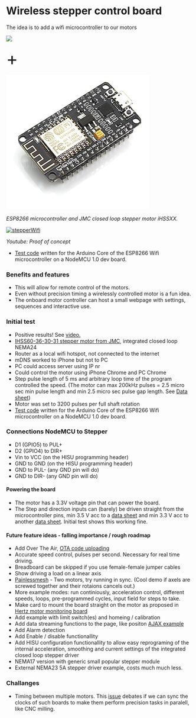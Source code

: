 # Wireless stepper control board

The idea is to add a wifi microcontroller to our motors

![](https://github.com/fellesverkstedet/fabricatable-machines/raw/master/hertz-axis-monitor/img/ihss57-integrated-closed-loop-stepper-from-jmc.jpg)

<font size="100">+</font>

![](img/esp8266.PNG)

*ESP8266 microcontroller and JMC closed loop stepper motor iHSSXX.*

[![stepperWifi](http://img.youtube.com/vi/pCvchR9jpPg/0.jpg)](http://www.youtube.com/watch?v=pCvchR9jpPg "stepperWifi")

*Youtube: Proof of concept*

* [Test code](stepperWifi/stepperWifi.ino) written for the Arduino Core of the ESP8266 Wifi microcontroller on a NodeMCU 1.0 dev board.

### Benefits and features
* This will allow for remote control of the motors. 
* Even without precision timing a wirelessly controlled motor is a fun idea.
* The onboard motor controller can host a small webpage with settings, sequences and interactive use.

### Initial test
* Positive results! See [video.](http://img.youtube.com/vi/pCvchR9jpPg/0.jpg)
* [IHSS60-36-30-31 stepper motor from JMC](http://www.jmc-motor.com/product/954.html), integrated closed loop NEMA24 
* Router as a local wifi hotspot, not connected to the internet
* mDNS worked to iPhone but not to PC
* PC could access server using IP nr 
* Could control the motor using iPhone Chrome and PC Chrome
* Step pulse length of 5 ms and arbitrary loop time of the program controlled the speed. (The motor can max 200kHz pulses = 2.5 micro sec min pulse length and min 2.5 micro sec pulse gap length. See [Data sheet](http://www.jmc-motor.com/file/1806080877.pdf))
* Motor was set to 3200 pulses per full shaft rotation
* [Test code](stepperWifi/stepperWifi.ino) written for the Arduino Core of the ESP8266 Wifi microcontroller on a NodeMCU 1.0 dev board.

### Connections NodeMCU to Stepper
* D1 (GPIO5) to PUL+
* D2 (GPIO4) to DIR+
* Vin to VCC (on the HISU programming header)
* GND to GND (on the HISU programming header)
* GND to PUL- (any GND pin will do)
* GND to DIR- (any GND pin will do)

#### Powering the board
* The motor has a 3.3V voltage pin that can power the board. 
* The Step and direction inputs can (barely) be driven straight from the microcontroller pins, min 3.5 V acc to a [data sheet](https://www.cnc-technics.de/stepper_motoren_integrated.pdf) and min 3.3 V acc to another [data sheet](https://webseite.sorotec.de/download/Technische-Daten/schrittmotor_datenblaetter/jmc_closed_loop/DS_iHSSXXen_181030Soro.pdf). Initial test shows this working fine. 

#### Future feature ideas - falling importance / rough roadmap
* Add Over The Air, [OTA code uploading](https://arduino-esp8266.readthedocs.io/en/latest/ota_updates/readme.html)
* Accurate speed control, pulses per second. Necessary for real time driving.
* Breadboard can be skipped if you use female-female jumper cables
* Show driving a load on a linear axis
* [Painlessmesh](http://painlessmesh.gitlab.io) - Two motors, try running in sync. (Cool demo if axels are screwed together and their rotaions cancels out.)
* More example modes: run continiously, acceleration control, different speeds, loops, pre-programmed cycles, input field for steps to take.
* Make card to mount the board straight on the motor as proposed in [Hertz motor monitoring board](https://github.com/fellesverkstedet/fabricatable-machines/tree/master/hertz-axis-monitor#hertz---axis-monitoring-board)
* Add example with limit switch(es) and homeing / calibration
* Add data streaming functions to the page, like positon [AJAX example](https://circuits4you.com/2018/02/04/esp8266-ajax-update-part-of-web-page-without-refreshing/)
* Add Alarm detection
* Add Enable / disable functionallity
* Add HISU configuration functionallity to allow easy reprograming of the internal acceleration, smoothing and current settings of the integrated closed loop stepper driver
* NEMA17 version with generic small popular stepper module
* External NEMA23 5A stepper driver example, costs much much less.

### Challanges
* Timing between multiple motors. This [issue](https://github.com/fellesverkstedet/fabricatable-machines/issues/30#) debates if we can sync the clocks of such boards to make them perform precision tasks in paralell, like CNC milling. 




